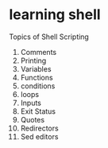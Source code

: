 # learning shell

Topics of Shell Scripting 

1. Comments
2. Printing
3. Variables
4. Functions
5. conditions
6. loops
7. Inputs
8. Exit Status
9. Quotes
10. Redirectors
11. Sed editors
